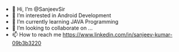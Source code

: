 - 👋 Hi, I’m @SanjeevSir
- 👀 I’m interested in Android Development
- 🌱 I’m currently learning JAVA Programming
- 💞️ I’m looking to collaborate on ...
- 📫 How to reach me https://www.linkedin.com/in/sanjeev-kumar-09b3b3220

<!---
SanjeevSir/SanjeevSir is a ✨ special ✨ repository because its `README.md` (this file) appears on your GitHub profile.
You can click the Preview link to take a look at your changes.
--->
